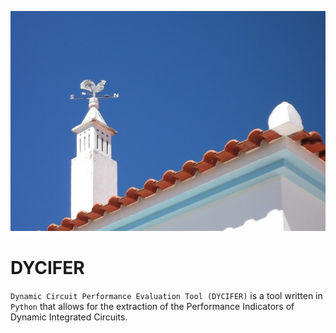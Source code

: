 ![algarvia2](./docs/imgs/algarvia2.png)
# DYCIFER
``` Dynamic Circuit Performance Evaluation Tool (DYCIFER) ``` is a tool written in ```Python``` that allows for the extraction of the Performance Indicators of Dynamic Integrated Circuits.